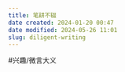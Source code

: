 ```yaml
---
title: 笔耕不辍
date created: 2024-01-20 00:47
date modified: 2024-05-26 11:01
slug: diligent-writing
---
```

#兴趣/微言大义